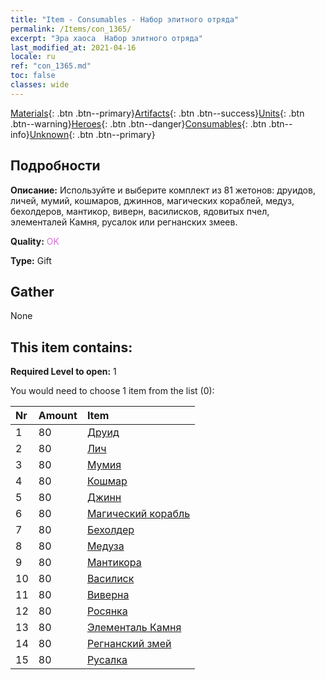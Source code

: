 ```yaml
---
title: "Item - Consumables - Набор элитного отряда"
permalink: /Items/con_1365/
excerpt: "Эра хаоса  Набор элитного отряда"
last_modified_at: 2021-04-16
locale: ru
ref: "con_1365.md"
toc: false
classes: wide
---
```

 [Materials](/ru/Items/){: .btn .btn--primary}[Artifacts](/ru/Items/Artifacts/){: .btn .btn--success}[Units](/ru/Items/Units/){: .btn .btn--warning}[Heroes](/ru/Items/Heroes/){: .btn .btn--danger}[Consumables](/ru/Items/Consumables/){: .btn .btn--info}[Unknown](/ru/Items/Unknown/){: .btn .btn--primary}

## Подробности
 **Описание:** Используйте и выберите комплект из 81 жетонов: друидов, личей, мумий, кошмаров, джиннов, магических кораблей, медуз, бехолдеров, мантикор, виверн, василисков, ядовитых пчел, элементалей Камня, русалок или регнанских змеев.

 **Quality:** <span style="color: #DA70D6">OK</span>

 **Type:** Gift

## Gather

  None

## This item contains:

 **Required Level to open:** 1

 You would need to choose 1 item from the list (0):

  | Nr | Amount |     Item    |
  |:---|:-------|:------------|
  | 1 | 80 | [Друид](/ru/Items/unt_206/) |  | 
  | 2 | 80 | [Лич](/ru/Items/unt_212/) |  | 
  | 3 | 80 | [Мумия](/ru/Items/unt_215/) |  | 
  | 4 | 80 | [Кошмар](/ru/Items/unt_233/) |  | 
  | 5 | 80 | [Джинн](/ru/Items/unt_239/) |  | 
  | 6 | 80 | [Магический корабль](/ru/Items/unt_242/) |  | 
  | 7 | 80 | [Бехолдер](/ru/Items/unt_246/) |  | 
  | 8 | 80 | [Медуза](/ru/Items/unt_247/) |  | 
  | 9 | 80 | [Мантикора](/ru/Items/unt_249/) |  | 
  | 10 | 80 | [Василиск](/ru/Items/unt_256/) |  | 
  | 11 | 80 | [Виверна](/ru/Items/unt_258/) |  | 
  | 12 | 80 | [Росянка](/ru/Items/unt_260/) |  | 
  | 13 | 80 | [Элементаль Камня](/ru/Items/unt_266/) |  | 
  | 14 | 80 | [Регнанский змей](/ru/Items/unt_276/) |  | 
  | 15 | 80 | [Русалка](/ru/Items/unt_277/) |  | 
